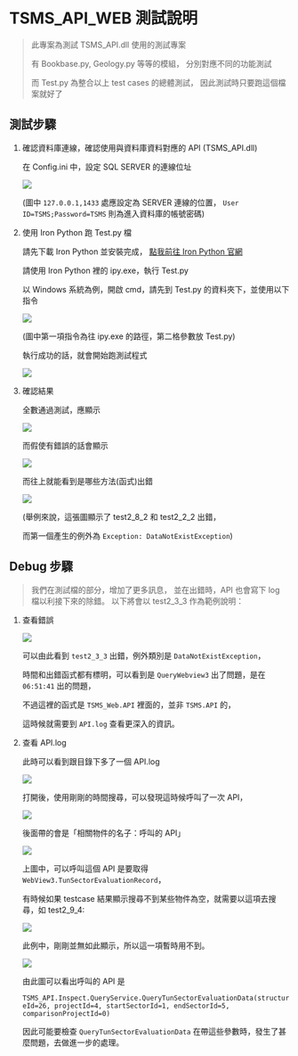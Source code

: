 
# TSMS_API_WEB 測試說明

> 此專案為測試 TSMS_API.dll 使用的測試專案
>
> 有 Bookbase.py, Geology.py 等等的模組，
> 分別對應不同的功能測試
>
> 而 Test.py 為整合以上 test cases 的總體測試，
> 因此測試時只要跑這個檔案就好了 


## 測試步驟

1. 確認資料庫連線，確認使用與資料庫資料對應的 API (TSMS_API.dll)

   在 Config.ini 中，設定 SQL SERVER 的連線位址
   
   ![](img/ConfigSetting.PNG)
   
   (圖中 `127.0.0.1,1433` 處應設定為 SERVER 連線的位置，
    `User ID=TSMS;Password=TSMS` 則為進入資料庫的帳號密碼)

2. 使用 Iron Python 跑 Test.py 檔

   請先下載 Iron Python 並安裝完成，
   [點我前往 Iron Python 官網](http://ironpython.net/)
   
   請使用 Iron Python 裡的 ipy.exe，執行 Test.py
   
   以 Windows 系統為例，開啟 cmd，請先到 Test.py 的資料夾下，並使用以下指令
   
   ![](img/IronPythonInCmd.PNG)
   
   (圖中第一項指令為往 ipy.exe 的路徑，第二格參數放 Test.py)
   
   執行成功的話，就會開始跑測試程式
   
   ![](img/IronPythonProcess.PNG)
      
3. 確認結果

   全數通過測試，應顯示
   
   ![](img/TestsPassed.jpg)
   
   而假使有錯誤的話會顯示
   
   ![](img/TestsFailed.PNG)
   
   而往上就能看到是哪些方法(函式)出錯
   
   ![](img/TestsFailed2.PNG)
   
   (舉例來說，這張圖顯示了 test2_8_2 和 test2_2_2 出錯，
   
   而第一個產生的例外為 `Exception: DataNotExistException`)


## Debug 步驟

> 我們在測試檔的部分，增加了更多訊息，
> 並在出錯時，API 也會寫下 log 檔以利接下來的除錯。
> 以下將會以 test2_3_3 作為範例說明：

1. 查看錯誤
   
   ![](img/Debug1.PNG)
   
   可以由此看到 `test2_3_3` 出錯，例外類別是 `DataNotExistException`，
   
   時間和出錯函式都有標明，可以看到是 `QueryWebview3` 出了問題，是在 `06:51:41` 出的問題，
   
   不過這裡的函式是 `TSMS_Web.API` 裡面的，並非 `TSMS.API` 的，
   
   這時候就需要到 `API.log` 查看更深入的資訊。

2. 查看 API.log

   此時可以看到跟目錄下多了一個 API.log

   ![](img/Debug2.PNG)
   
   打開後，使用剛剛的時間搜尋，可以發現這時候呼叫了一次 API，
   
   ![](img/Debug3.PNG)
   
   後面帶的會是「相關物件的名子：呼叫的 API」
   
   ![](img/Debug4.PNG)
   
   上圖中，可以呼叫這個 API 是要取得 `WebView3.TunSectorEvaluationRecord`，
   
   有時候如果 testcase 結果顯示搜尋不到某些物件為空，就需要以這項去搜尋，如 test2_9_4:
   
   ![](img/Debug6.PNG)
   
   此例中，剛剛並無如此顯示，所以這一項暫時用不到。
   
   ![](img/Debug5.PNG)
   
   由此圖可以看出呼叫的 API 是
   
   `TSMS_API.Inspect.QueryService.QueryTunSectorEvaluationData(structureId=26, projectId=4, startSectorId=1, endSectorId=5, comparisonProjectId=0)`

   因此可能要檢查 `QueryTunSectorEvaluationData` 在帶這些參數時，發生了甚麼問題，去做進一步的處理。
   
   